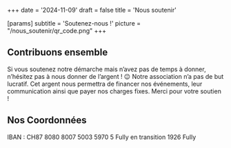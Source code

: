 +++
date = '2024-11-09'
draft = false
title = 'Nous soutenir'

[params]
subtitle = 'Soutenez-nous !'
picture = "/nous_soutenir/qr_code.png"
+++

## Contribuons ensemble

Si vous soutenez notre démarche mais n’avez pas de temps à donner, n’hésitez pas à nous donner de l’argent ! 😉
Notre association n’a pas de but lucratif. Cet argent nous permettra de financer nos événements, leur communication ainsi que payer nos charges fixes. Merci pour votre soutien !

## Nos Coordonnées

IBAN : CH87 8080 8007 5003 5970 5
Fully en transition
1926 Fully
